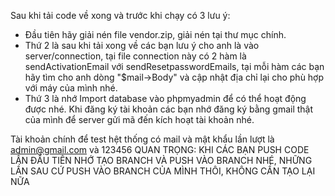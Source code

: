 Sau khi tải code về xong và trước khi chạy có 3 lưu ý:
  - Đầu tiên hãy giải nén file vendor.zip, giải nén tại thư mục chính.
  - Thứ 2 là sau khi tải xong về các bạn lưu ý cho anh là vào server/connection, tại file connection này có 2 hàm là sendActivationEmail với sendResetpasswordEmails, tại mỗi hàm các bạn hãy tìm cho anh dòng "$mail->Body" và cập nhật địa chỉ lại cho phù hợp với máy của mình nhé.
  - Thứ 3 là nhớ Import database vào phpmyadmin để có thể hoạt động được nhé.
Khi đăng ký tài khoản các bạn nhớ đăng ký bằng gmail thật của mình để server gửi mã đến kích hoạt tài khoản nhé.

Tài khoản chính để test hệt thống có mail và mật khẩu lần lượt là admin@gmail.com và 123456
QUAN TRỌNG: KHI CÁC BẠN PUSH CODE LẦN ĐẦU TIÊN NHỚ TẠO BRANCH VÀ PUSH VÀO BRANCH NHÉ, NHỮNG LẦN SAU CỨ PUSH VÀO BRANCH CỦA MÌNH THÔI, KHÔNG CẦN TẠO LẠI NỮA
